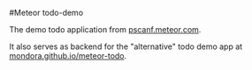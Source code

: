 #Meteor todo-demo

The demo todo application from [pscanf.meteor.com](http://pscanf.meteor.com).

It also serves as backend for the "alternative" todo demo app at [mondora.github.io/meteor-todo](http://mondora.github.io/meteor-todo/).
